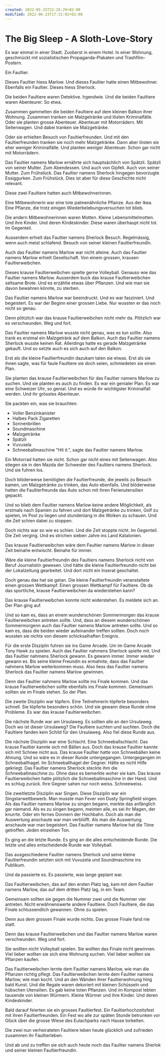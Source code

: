 ```yaml
---
created: 2022-05-25T22:26:29+02:00
modified: 2022-06-23T17:31:02+02:00
---
```


# The Big Sleep - A Sloth-Love-Story

Es war einmal in einer Stadt.
Zuoberst in einem Hotel.
In einer Wohnung, geschmückt mit sozialistischen Propaganda-Plakaten und Trashfilm-Postern.

Ein Faultier. 

Dieses Faultier hiess Marlow.
Und dieses Faultier hatte einen Mitbewohner. Ebenfalls ein Faultier. 
Dieses hiess Sherlock.

Die beiden Faultiere waren Detektive. Irgendwie. Und die beiden Faultiere waren Abenteurer. So etwa. 

Zusammen gammelten die beiden Faultiere auf dem kleinen Balkon ihrer Wohnung.
Zusammen tranken sie Malzgetränke und lösten Kriminalfälle. 
Oder sie planten grosse Abenteuer. 
Abenteuer mit Motorrädern. Mit Seitenwagen. Und dabei tranken sie Malzgetränke. 

Oder sie erhielten Besuch von Faultierfreunden. 
Und mit den Faultierfreunden tranken sie noch mehr Malzgetränke. 
Dann aber lösten sie eher weniger Kriminalfälle. Und planten weniger Abenteuer. Schon gar nicht mit Motorrädern.

Das Faultier namens Marlow ernährte sich hauptsächlich von Spätzli. Spätzli von seiner Mutter. Zum Abendessen.
Und auch von Gipfeli. Auch von seiner Mutter. Zum Frühstück. 
Das Faultier namens Sherlock hingegen bevorzugte Essiggurken. Zum Frühstück. 
Dies ist aber für diese Geschichte nicht relevant.

Diese zwei Faultiere hatten auch Mitbewohnerinnen.

Eine Mitbewohnerin war eine tote palmenähnliche Pflanze. Aus der Ikea. Eine Pflanze, die trotz einigen Wiederbelebungsversuchen tot blieb.

Die andern Mitbewohnerinnen waren Motten. 
Kleine Lebensmittelmotten. Und ihre Kinder. Und deren Kindeskinder. Diese waren überhaupt nicht tot. Im Gegenteil.

Ausserdem erhielt das Faultier namens Sherlock Besuch. Regelmässig, wenn auch meist schlafend. Besuch von seiner kleinen Faultierfreundin. 

Auch das Faultier namens Marlow war nicht alleine. Auch das Faultier namens Marlow erhielt Gesellschaft. Von einem grossen, krausen Faultierweibchen.

Dieses krause Faultierweibchen spielte gerne Volleyball. Genauso wie das Faultier namens Marlow. Ausserdem buck das krause Faultierweibchen seltsame Brote. Und es erzählte etwas über Pflanzen. Und wie man sie davon bewahren könnte, zu sterben.

Das Faultier namens Marlow war beeindruckt. Und es war fasziniert. Und begeistert.
Es war der Beginn einer grossen Liebe. Nur wussten er das noch nicht so genau.

Denn plötzlich war das krause Faultierweibchen nicht mehr da. Plötzlich war es verschwunden. Weg und fort.

Das Faultier namens Marlow wusste nicht genau, was es tun sollte. Also trank es erstmal ein Malzgetränk auf dem Balkon. Auch das Faultier namens Sherlock wusste keinen Rat. Allerdings hatte es gerade Malzgetränke gekauft. Und so setzte auch es sich auch auf den Balkon. 

Erst als die kleine Faultierfreundin dazukam taten sie etwas. Erst als sie ihnen sagte, was für faule Faultiere sie doch seien, schmiedeten sie einen Plan.

Sie planten das krause Faultierweibchen für das Faultier namens Marlow zu suchen.
Und sie planten es auch zu finden. Es war ein genialer Plan. Es war eine Schweizer Uhr, so genial. Und es würde ihr wichtigster Kriminalfall werden. Und ihr grösstes Abenteuer. 

Sie packten ein, was sie brauchten:
- Voller Benzinkanister
- Halbes Pack Zigaretten 
- Sonnenbrillen
- Soundmaschine
- Malzgetränke
- Spätzli
- Vuvusela
- Schneeballmaschine
"Hit it.", sagte das Faultier namens Marlow.

Ein Motorrad hatten sie nicht. Schon gar nicht eines mit Seitenwagen. 
Also stiegen sie in den Mazda der Schwester des Faultiers namens Sherlock. 
Und sie fuhren los.

Doch blöderweise benötigten die Faultierfreunde, die jeweils zu Besuch kamen, um Malzgetränke zu trinken, das Auto ebenfalls.
Und blöderweise hatten die Faultierfreunde das Auto schon mit ihren Ferienutensilien gepackt. 

Und so blieb dem Faultier namens Marlow keine andere Möglichkeit, als erstmals nach Spanien zu fahren und dort Malzgetränke zu trinken, Golf zu spielen, im Pool zu liegen und stundenlang in die Wolken zu schauen. Und die Zeit schien dabei zu stoppen. 

Doch nichts war so wie es schien.
Und die Zeit stoppte nicht.
Im Gegenteil. Die Zeit verging.
Und es strichen sieben Jahre ins Land Katalonien.

Das krause Faultierweibchen wäre dem Faultier namens Marlow in dieser Zeit beinahe entwischt. Beinahe für immer.

Wäre die kleine Faultierfreundin des Faultiers namens Sherlock nicht von Beruf Journalistin gewesen. Und hätte die kleine Faultierfreundin nicht bei der Lokalzeitung gearbeitet. Und dort nicht ein Inserat geschaltet. 

Doch genau das hat sie getan. Die kleine Faultierfreundin veranstaltete einen grossen Wettkampf. Einen grossen Wettkampf für Faultiere. Ob da das sportliche, krause Faultierweibchen da wiederstehen kann?

Das krause Faultierweibchen konnte nicht widerstehen. Es meldete sich an. Der Plan ging auf.

Und so kam es, dass an einem wunderschönen Sommermorgen das krause Faultierweibchen antreten sollte.
Und, dass an diesem wunderschönen Sommermorgenn auch das Faultier namens Marlow antreten sollte.
Und so kam es, dass die beiden wieder aufeinander treffen sollten. 
Doch noch wussten sie nichts von diesem schicksalhaften Ereignis.

Für die erste Disziplin fuhren sie ins Game Arcade. Um im Game Arcade Tony Hawk zu spielen. Auch das Faultier nahmens Sherlock spielte mit.
Und das Faultier nahmens Sherlock gewann. Es gewann immer. Immer wieder gewann es. Bis seine kleine Freundin es ermahnte, dass das Faultier nahmens Marlow weiterkommen muss.  Also liess das Faultier namens Sherlock das Faultier namens Marlow gewinnen.

Denn das Faultier nahmens Marlow sollte ins Finale kommen. Und das krause Faultierweibchen sollte ebenfalls ins Finale kommen. Gemeinsam sollten sie im Finale stehen. So der Plan.

Die zweite Disziplin war töpfern.
Eine Teilnehmerin töpferte besonders schnell. Sie töpferte besonders schön. Und sie gewann diese Runde ohne Probleme. 
Es war das krause Faultierweibchen. 

Die nächste Runde war am Ursulaweg. Es sollten alle an den Ursulaweg. Doch wo ist dieser Ursulaweg?
Die Faultiere suchten und suchten. Doch die Faultiere fanden kein Schild für den Ursulaweg. Also fiel diese Runde aus.

Die nächste Disziplin war eine Schlacht. Eine Schneeballschlacht. Das krause Faultier kannte sich mit Bällen aus. Doch das krause Faultier kannte sich mit Schnee nicht aus. Das krause Faultier hatte von Schneebällen keine Ahnung.
Und so wäre es in dieser Runde untergegangen. Untergegangen im Schneeballhagel. Im Schneeballhagel der Gegner. Hätte es nicht Hilfe gekriegt.
Das Faultier namens Sherlock steckte ihm die Schneeballmaschine zu. Ohne dass es bemerkte woher sie kam. Das krause Faultierweibchen hatte plötzlich die Schneeballmaschine in der Hand. Und es schlug zurück. Ihre Gegner sahen nur noch weiss. Schneeweiss.

Die zweitletzte Disziplin war Singen.
Diese Disziplin war ein Singstarwettbewerb.
Man musste man Fever von Dusty Springfield singen. 
Als das Faultier namens Marlow zu singen begann, merkte das anfänglich gar niemand. 
Als es zu singen begann, meinten alle, es sei ihr Magen, der knurrte. Oder ein fernes Donnern der Hochbahn.
Doch als man die Auswertung anschaute war man verblüfft. Als man die Auswertung anschaute war man begeistert. Das Faultier namens Marlow hat die Töne getroffen. Jeden einzelnen Ton.

Es ging an die letzte Runde. Es ging an die alles entscheidende Runde. Die letzte und alles entscheidende Runde war Volleyball. 

Das ausgeschiedene Faultier namens Sherlock und seine kleine Faultierfreundin setzten sich mit Vuvuzela und Soundmaschine ins Publikum. 

Und da passierte es. Es passierte, was lange geplant war.

Das Faultierweibchen, das auf den ersten Platz lag, kam mit dem Faultier namens Marlow, das auf dem dritten Platz lag, in ein Team.

Gemeinsam sollten sie gegen die Nummer zwei und die Nummer vier antreten. Nicht erwähnenswerte andere Faultiere. Doch Faultiere, die das Finale schlussendlich gewannen. Ohne zu spielen.

Denn aus dem grossen Finale wurde nichts. Das grosse Finale fand nie statt.

Denn das krause Faultierweibchen und das Faultier namens Marlow waren verschwunden. Weg und fort.

Sie wollten nicht Volleyball spielen.
Sie wollten das Finale nicht gewinnen.
Viel lieber wollten sie sich eine Wohnung suchen. Viel lieber wollten sie Pflanzen kaufen.

Das Faultierweibchen lernte dem Faultier namens Marlow, wie man die Pflanzen richtig pflegt.
Das Faultierweibchen lernte dem Faultier namens Marlow, wie man kocht.
Und an den Wänden ihrer Faultierwohnung hing bald Kunst. Und die Regale waren dekoriert mit kleinen Schüsseln und hübschen Utensilien. 
Es gab keine toten Pflanzen. Und im Kompost lebten tausende von kleinen Würmern. Kleine Würmer und ihre Kinder. Und deren Kindeskinder.

Bald darauf feierten sie ein grosses Faultierfest. Ein Faultierhochzeitsfest mit ihren Faultierfreunden. Ein Fest wo alle zur späten Stunde betrunken vor Glück über die grosse Wiese des Eulachparks nach Hause torkelten.

Die zwei nun verheirateten Faultiere leben heute glücklich und zufrieden zusammen ihr Faultierleben.

Und ab und zu treffen sie sich auch heute noch das Faultier namens Sherlok und seiner kleinen Faultierfreundin.
